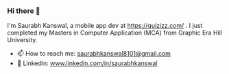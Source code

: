 ### Hi there 👋
I'm Saurabh Kanswal, a mobile app dev at https://quizizz.com/ .
I just completed my Masters in Computer Application (MCA) from Graphic Era Hill University.


- 📫 How to reach me: saurabhkanswal8101@gmail.com
- 💼 Linkedin: www.linkedin.com/in/saurabhkanswal

 

<!--
**saurabhkanswal/saurabhkanswal** is a ✨ _special_ ✨ repository because its `README.md` (this file) appears on your GitHub profile.

Here are some ideas to get you started:

- 🔭 I’m currently working on ...
- 🌱 I’m currently learning ...
- 👯 I’m looking to collaborate on ...
- 🤔 I’m looking for help with ...
- 💬 Ask me about ...
- 📫 How to reach me: ...
- 😄 Pronouns: ...
- ⚡ Fun fact: ...
-->

